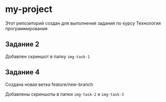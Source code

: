 # my-project
Этот репозиторий создан для выполнения задания по курсу Технология программирования
## Задание 2
Добавлен скриншот в папку `img-task-1`
## Задание 4
Создана новая ветка feature/new-branch

Добавлены скриншоты в папки `img-task-2` и `img-task-3`
